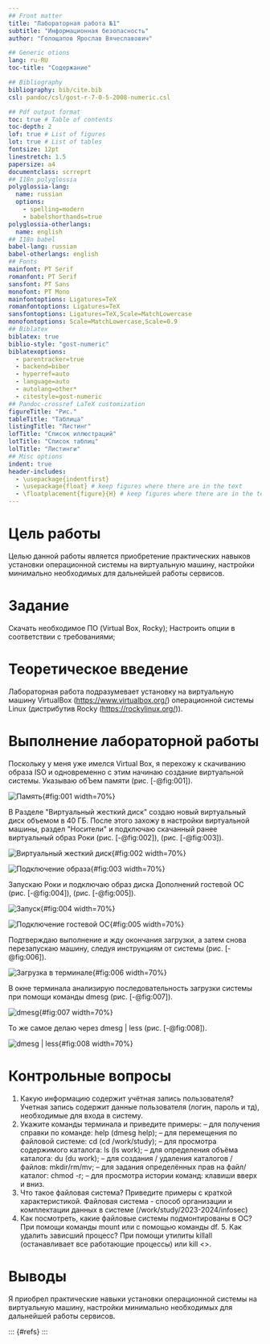```yaml
---
## Front matter
title: "Лабораторная работа №1"
subtitle: "Информационная безопасность"
author: "Голощапов Ярослав Вячеславович"

## Generic otions
lang: ru-RU
toc-title: "Содержание"

## Bibliography
bibliography: bib/cite.bib
csl: pandoc/csl/gost-r-7-0-5-2008-numeric.csl

## Pdf output format
toc: true # Table of contents
toc-depth: 2
lof: true # List of figures
lot: true # List of tables
fontsize: 12pt
linestretch: 1.5
papersize: a4
documentclass: scrreprt
## I18n polyglossia
polyglossia-lang:
  name: russian
  options:
	- spelling=modern
	- babelshorthands=true
polyglossia-otherlangs:
  name: english
## I18n babel
babel-lang: russian
babel-otherlangs: english
## Fonts
mainfont: PT Serif
romanfont: PT Serif
sansfont: PT Sans
monofont: PT Mono
mainfontoptions: Ligatures=TeX
romanfontoptions: Ligatures=TeX
sansfontoptions: Ligatures=TeX,Scale=MatchLowercase
monofontoptions: Scale=MatchLowercase,Scale=0.9
## Biblatex
biblatex: true
biblio-style: "gost-numeric"
biblatexoptions:
  - parentracker=true
  - backend=biber
  - hyperref=auto
  - language=auto
  - autolang=other*
  - citestyle=gost-numeric
## Pandoc-crossref LaTeX customization
figureTitle: "Рис."
tableTitle: "Таблица"
listingTitle: "Листинг"
lofTitle: "Список иллюстраций"
lotTitle: "Список таблиц"
lolTitle: "Листинги"
## Misc options
indent: true
header-includes:
  - \usepackage{indentfirst}
  - \usepackage{float} # keep figures where there are in the text
  - \floatplacement{figure}{H} # keep figures where there are in the text
---
```

# Цель работы
Целью данной работы является приобретение практических навыков установки операционной системы на виртуальную машину, настройки минимально необходимых для дальнейшей работы сервисов.

# Задание
Скачать необходимое ПО (Virtual Box, Rocky);
Настроить опции в соответствии с требованиями;
# Теоретическое введение
Лабораторная работа подразумевает установку на виртуальную машину VirtualBox (https://www.virtualbox.org/) операционной системы Linux (дистрибутив Rocky (https://rockylinux.org/)).

# Выполнение лабораторной работы
Поскольку у меня уже имелся Virtual Box, я перехожу к скачиванию образа ISO и одновременно с этим начинаю создание виртуальной системы. Указываю обЪем памяти (рис. [-@fig:001]).

![Память](image/1.png){#fig:001 width=70%}

В Разделе "Виртуальный жесткий диск" создаю новый виртуальный диск объемом в 40 ГБ. После этого захожу в настройки виртуальной машины, раздел "Носители" и подключаю скачанный ранее виртуальный образ Роки (рис. [-@fig:002]), (рис. [-@fig:003]).

![Виртуальный жесткий диск](image/2.png){#fig:002 width=70%}

![Подключение образа](image/3.png){#fig:003 width=70%}

Запускаю Роки и подключаю образ диска Дополнений
гостевой ОС (рис. [-@fig:004]), (рис. [-@fig:005]).

![Запуск](image/4.png){#fig:004 width=70%}

![Подключение гостевой ОС](image/5.png){#fig:005 width=70%}

Подтверждаю выполнение и жду окончания загрузки, а затем снова перезапускаю машину, следуя инструкциям от системы (рис. [-@fig:006]).

![Загрузка в терминале](image/6.png){#fig:006 width=70%}

В окне терминала анализирую последовательность загрузки системы при помощи команды dmesg (рис. [-@fig:007]).

![dmesg](image/7.png){#fig:007 width=70%}

То же самое делаю через dmesg | less (рис. [-@fig:008]).

![dmesg | less](image/8.png){#fig:008 width=70%}



# Контрольные вопросы
1. Какую информацию содержит учётная запись пользователя?
Учетная запись содержит данные пользователя (логин, пароль и тд), необходимые для входа в систему. 
2. Укажите команды терминала и приведите примеры:
– для получения справки по команде: help (dmesg help);
– для перемещения по файловой системе: cd (cd /work/study);
– для просмотра содержимого каталога: ls (ls work);
– для определения объёма каталога: du (du work);
– для создания / удаления каталогов / файлов: mkdir/rm/mv;
– для задания определённых прав на файл/каталог: chmod -r;
– для просмотра истории команд: клавиши вверх и вниз.
3. Что такое файловая система? Приведите примеры с краткой характериcтикой.
Файловая система - способ организации и комплектации данных в системе (/work/study/2023-2024/infosec) 
4. Как посмотреть, какие файловые системы подмонтированы в ОС? При помощи команды mount или с помощью команды df. 5. Как удалить зависший процесс? При помощи утилиты killall (останавливает все работающие процессы) или kill <>.

# Выводы
Я приобрел практические навыки установки операционной системы на виртуальную машину, настройки минимально необходимых для дальнейшей работы сервисов.

::: {#refs} :::
